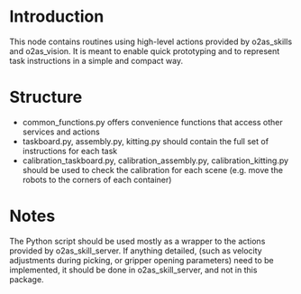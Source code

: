 # Introduction

This node contains routines using high-level actions provided by o2as_skills and o2as_vision. It is meant to enable quick prototyping and to represent task instructions in a simple and compact way.

# Structure

- common_functions.py offers convenience functions that access other services and actions  
- taskboard.py, assembly.py, kitting.py should contain the full set of instructions for each task
- calibration_taskboard.py, calibration_assembly.py, calibration_kitting.py should be used to check the calibration for each scene (e.g. move the robots to the corners of each container)

# Notes

The Python script should be used mostly as a wrapper to the actions provided by o2as_skill_server. If anything detailed, (such as velocity adjustments during picking, or gripper opening parameters) need to be implemented, it should be done in o2as_skill_server, and not in this package.